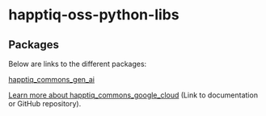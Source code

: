 # happtiq-oss-python-libs

## Packages

Below are links to the different packages:

[happtiq_commons_gen_ai](https://github.com/happtiq/happtiq-oss-python-libs/tree/main/packages/happtiq_commons_gen_ai)

[Learn more about happtiq_commons_google_cloud](https://github.com/happtiq/happtiq-oss-python-libs/tree/main/packages/happtiq_commons_google_cloud) (Link to documentation or GitHub repository).
